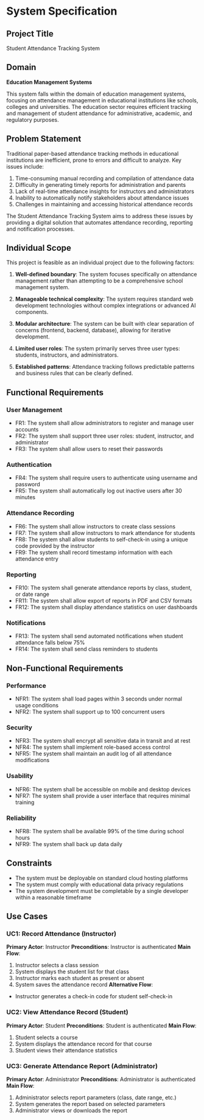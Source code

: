 # System Specification

## Project Title
Student Attendance Tracking System

## Domain
**Education Management Systems**

This system falls within the domain of education management systems, focusing on attendance management in educational institutions like schools, colleges and universities. The education sector requires efficient tracking and management of student attendance for administrative, academic, and regulatory purposes.

## Problem Statement
Traditional paper-based attendance tracking methods in educational institutions are inefficient, prone to errors and difficult to analyze. Key issues include:

1. Time-consuming manual recording and compilation of attendance data
2. Difficulty in generating timely reports for administration and parents
3. Lack of real-time attendance insights for instructors and administrators
4. Inability to automatically notify stakeholders about attendance issues
5. Challenges in maintaining and accessing historical attendance records

The Student Attendance Tracking System aims to address these issues by providing a digital solution that automates attendance recording, reporting and notification processes.

## Individual Scope
This project is feasible as an individual project due to the following factors:

1. **Well-defined boundary**: The system focuses specifically on attendance management rather than attempting to be a comprehensive school management system.

2. **Manageable technical complexity**: The system requires standard web development technologies without complex integrations or advanced AI components.

3. **Modular architecture**: The system can be built with clear separation of concerns (frontend, backend, database), allowing for iterative development.

4. **Limited user roles**: The system primarily serves three user types: students, instructors, and administrators.

5. **Established patterns**: Attendance tracking follows predictable patterns and business rules that can be clearly defined.

## Functional Requirements

### User Management
- FR1: The system shall allow administrators to register and manage user accounts
- FR2: The system shall support three user roles: student, instructor, and administrator
- FR3: The system shall allow users to reset their passwords

### Authentication
- FR4: The system shall require users to authenticate using username and password
- FR5: The system shall automatically log out inactive users after 30 minutes

### Attendance Recording
- FR6: The system shall allow instructors to create class sessions
- FR7: The system shall allow instructors to mark attendance for students
- FR8: The system shall allow students to self-check-in using a unique code provided by the instructor
- FR9: The system shall record timestamp information with each attendance entry

### Reporting
- FR10: The system shall generate attendance reports by class, student, or date range
- FR11: The system shall allow export of reports in PDF and CSV formats
- FR12: The system shall display attendance statistics on user dashboards

### Notifications
- FR13: The system shall send automated notifications when student attendance falls below 75%
- FR14: The system shall send class reminders to students

## Non-Functional Requirements

### Performance
- NFR1: The system shall load pages within 3 seconds under normal usage conditions
- NFR2: The system shall support up to 100 concurrent users

### Security
- NFR3: The system shall encrypt all sensitive data in transit and at rest
- NFR4: The system shall implement role-based access control
- NFR5: The system shall maintain an audit log of all attendance modifications

### Usability
- NFR6: The system shall be accessible on mobile and desktop devices
- NFR7: The system shall provide a user interface that requires minimal training

### Reliability
- NFR8: The system shall be available 99% of the time during school hours
- NFR9: The system shall back up data daily

## Constraints
- The system must be deployable on standard cloud hosting platforms
- The system must comply with educational data privacy regulations
- The system development must be completable by a single developer within a reasonable timeframe

## Use Cases

### UC1: Record Attendance (Instructor)
**Primary Actor**: Instructor
**Preconditions**: Instructor is authenticated
**Main Flow**:
1. Instructor selects a class session
2. System displays the student list for that class
3. Instructor marks each student as present or absent
4. System saves the attendance record
**Alternative Flow**:
- Instructor generates a check-in code for student self-check-in

### UC2: View Attendance Record (Student)
**Primary Actor**: Student
**Preconditions**: Student is authenticated
**Main Flow**:
1. Student selects a course
2. System displays the attendance record for that course
3. Student views their attendance statistics

### UC3: Generate Attendance Report (Administrator)
**Primary Actor**: Administrator
**Preconditions**: Administrator is authenticated
**Main Flow**:
1. Administrator selects report parameters (class, date range, etc.)
2. System generates the report based on selected parameters
3. Administrator views or downloads the report